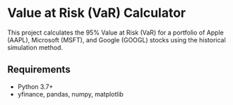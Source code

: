 # Value at Risk (VaR) Calculator

This project calculates the 95% Value at Risk (VaR) for a portfolio of Apple (AAPL), Microsoft (MSFT), and Google (GOOGL) stocks using the historical simulation method.

## Requirements
- Python 3.7+
- yfinance, pandas, numpy, matplotlib

